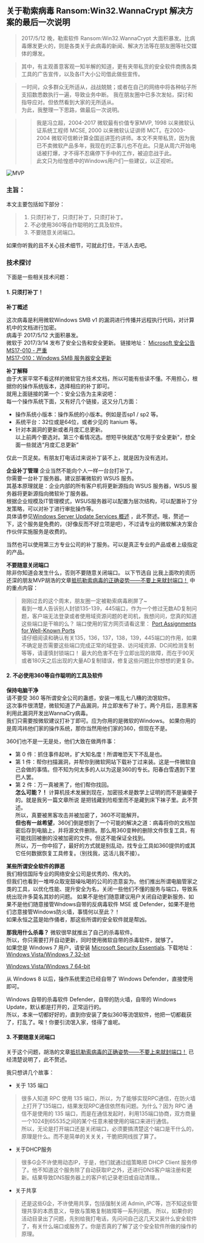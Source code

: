 ## 关于勒索病毒 Ransom:Win32.WannaCrypt 解决方案的最后一次说明

> 2017/5/12 晚，勒索软件 Ransom:Win32.WannaCrypt 大面积暴发。比病毒爆发更火的，则是各类关于此病毒的新闻、解决方法等在朋友圈等社交媒体的爆发。  

> 其中，有主观善意客观一知半解的知道，更有夹带私货的安全软件商携各类工具的广告宣传，以及各IT大小公司借此做些宣传。  

> 一时间，众多群众无所适从，战战兢兢；或者在自己的网络中将各种帖子所支招数悉数执行一遍，导致业务中断。
> 我在朋友圈中已多次发帖，探讨和指导应对。但依然看到大家的无所适从。  
为此，我整理一下思路，做最后一次说明。

>> 我是冯立超，2004-2017 微软最有价值专家MVP, 1998 以来微软认证系统工程师 MCSE, 2000 以来微软认证讲师 MCT。在2003-2004 微软可信赖计算全国巡讲签约讲师。本文不夹带私货，因为我已不卖微软产品多年，我现在的正事儿也不在此。只是从周六开始电话被打爆，才不得不忍痛停下手中的工作，被迫恋战于此。  
>> 此文只为给惶惑中的Windows用户们一些建议，以正视听。

![MVP](https://s5.51cto.com/wyfs02/M00/95/B8/wKioL1kZH8nB8xb7AAAdFuEaqlk733.gif)

### 主旨：
本文主要包括如下部分：  

> 1. 只须打补丁，只须打补丁，只须打补丁。
> 2. 不必使用360等自作聪明的工具及软件。
> 3. 不要随意关闭端口。

如果你听我的且不关心技术细节，可就此打住，干活人去吧。  

### 技术探讨
下面是一些相关技术问题：

#### 1. 只须打补丁！

**补丁概述**  

这次病毒是利用微软Windows SMB v1 的漏洞进行传播并远程执行代码，对计算机中的文档进行加密。  
病毒于 2017/5/12 大面积暴发。  
微软于 2017/3/14 发布了安全公告和安全更新。
链接地址：
[Microsoft 安全公告 MS17-010 - 严重](https://technet.microsoft.com/zh-cn/library/security/MS17-010)  
[MS17-010：Windows SMB 服务器安全更新](https://support.microsoft.com/zh-cn/help/4013389/title)  

**补丁解释**  
由于大家平常不看这样的微软官方技术文档，所以可能有些读不懂。不用担心，根据你的操作系统版本，选择相应的补丁即可。  
就用上面链接的第一个：安全公告为主来说吧：  
每一个操作系统下面，又有好几个链接，这又分几方面：  
- 操作系统小版本：操作系统的小版本。例如是否sp1 / sp2 等。  
- 系统平台：32位或是64位，或者少见的 Itanium 等。
- 针对本漏洞的更新或者月度汇总更新。  
以上前两个要选对。第三个看情况选。想短平快就选"仅用于安全更新"，想全面一些就选“月度汇总更新”  

仅此一页足矣。有朋友打电话过来说补丁装不上，就是因为没有选对。

**企业补丁管理**
企业当然不能向个人一样一台台打补丁。   
你需要一台补丁服务器。建议部署微软的 WSUS 服务。  
其基本原理就是：企业内部的所有客户机将更新源指向 WSUS 服务器，WSUS 服务器将更新源指向微软补丁服务器。  
根据企业规模及IT管理模式，WSUS服务器可以配置为层次结构，可以配置补丁分发策略，可以对补丁进行审批操作等。   
具体请参见[Windows Server Update Services 概述](https://technet.microsoft.com/zh-cn/library/hh852345(v=ws.11).aspx) ，此不赘述。哦，赘述一下，这个服务是免费的，（好像反而不好立项是吧），不过请专业的微软解决方案合作伙伴实施服务是收费的。

当然也可以使用第三方专业公司的补丁服务。可以是真正专业的产品或者上级指定的产品。

**不要随意关闭端口**  
除非你知道会发生什么，否则不要随意关闭端口。
以下节选自 比我上面吹的资历还深的朋友MVP胡浩的文章[抵抗勒索病毒的正确姿势——不要上来就封端口！](http://haohu.blog.51cto.com/2474833/1925783) 中的重点内容：  

> 刚刚过去的这个周末，朋友圈一定被勒索病毒刷屏了~  
> 看到一堆人告诉别人封锁135-139，445端口，作为一个修过无数AD复制问题，客户端无法登录或者使用域资源问题的老司机，我想问问，您真的知道这些端口是干嘛的么？
端口使用的官方网页请看这里： 
[Port Assignments for Well-Known Ports](https://technet.microsoft.com/en-us/library/cc959828.aspx)   
> 请仔细阅读和确认有关135，136，137，138，139，445端口的作用，如果不确定是否需要这些端口完成正常的域登录、访问域资源、DC间检测复制等等，请谨慎封锁端口！
> 最大的危害不在于立即出现的故障，而在于90天或者180天之后出现的大量AD复制错误，修复这些问题比你想想的更复杂。

#### 2. 不必使用360等自作聪明的工具及软件
**保持电脑干净**  
请不要受 360 等所谓安全公司的蛊惑，安装一堆乱七八糟的流氓软件。  
这次事件很清楚，微软知道了产品漏洞，并立即发布了补丁。两个月后，恶意黑客利用此漏洞开发出WannaCry病毒。  
我们只需要按微软建议打补丁即可。应为你用的是微软的Windows。
如果你用的是周鸿祎他们家的操作系统，那你当然用他们家的360，但现在不是。  
  
360们也不是一无是处，他们大致在做两件事：
- 第 0 件：抓住事件起哄，扩大知名度！所谓唯恐天下不乱是也。
- 第 1 件：帮你扫描漏洞，并帮你到微软网站下载补丁过来装。这是一件微软自己会做的事情。但不知为何太多的人以为这是360的专长。阳春白雪遇到下里巴人罢。
- 第 2 件：万一真被黑了，他们帮你找回。  
**怎么可能？！** 计算机技术发展到现在，加密技术是数学上证明的而不是骗傻子的。就是我另一篇文章所说 是把钱藏到险柜里而不是藏到床下袜子里。此不赘述。  
所以，真要被黑客攻击并被加密了，360不可能解开。  
**但也有一丝希望**，360们倒是想到了一个可能的解决之道：病毒将你的文档加密后存到电脑上，并将源文件删除。那么用360变种的删除文件恢复工具，有可能找回被删的没被加密的文件。但这不能保证全找到。  
所以，万一你中招了，最好的方式就是别乱动，找专业工具如360提供的或其它任何数据恢复工具修复。（别找我，这活儿我不接）。

**某些所谓安全软件的罪恶**   
我们相信国际专业的网络安全公司是优秀的、伟大的。  
但我们也看到一堆哗众取宠鼓噪吆喝的公司的恣意妄为。他们推出所谓电脑管家之类的工具，以优化性能、提升安全为名，关闭一些他们不懂的服务与端口，导致系统出现许多莫名其妙的问题。 
如果不是他们随意建议用户关闭自动更新服务、如果不是他们随意接管Wndows自带的反病毒软件 MSE 或 Defender，如果不是他们恣意接管Windows防火墙，事情何以至此？！  
如果永恒之蓝是始作俑者，那这些所谓的安全软件就是帮凶。  

**那我用什么杀毒？**
微软很早就推出了自己的杀毒软件。  
所以，你只需要打开自动更新，同时使用微软自带的杀毒软件，就够了。  
如果您是 Windows 7 用户，请安装 [Microsoft Security Essentials](https://support.microsoft.com/en-us/help/14210/security-essentials-download). 下载地址：
[Windows Vista/Windows 7 32-bit ](http://mse.dlservice.microsoft.com/download/1/E/D/1ED80C09-218B-44D7-B72D-E1451634E72D/zhcn/x86/mseinstall.exe)   

[Windows Vista/Windows 7 64-bit](http://mse.dlservice.microsoft.com/download/1/E/D/1ED80C09-218B-44D7-B72D-E1451634E72D/zhcn/amd64/mseinstall.exe)   

从 Windows 8 以后，操作系统里边已经自带了 Windows Defender，直接使用即可。  

Windows 自带的杀毒软件 Defender，自带的防火墙，自带的 Windows Update，默认都是打开的，正常运行的。  
所以，本来一切都好好的，直到你安装了类似360等流氓软件，他把一切都截获了，打乱了。唉！你要引流氓入家，怪得了谁呢。

#### 3. 不要随意关闭端口 
关于这个问题，胡浩的文章[抵抗勒索病毒的正确姿势——不要上来就封端口！](http://haohu.blog.51cto.com/2474833/1925783) 已经清楚说明了，此不赘述。  

我只想讲几个故事：
- 关于 135 端口  
> 很多人知道 RPC 使用 135 端口，所以，为了能够实现RPC通信，在防火墙上打开了135端口，结果发现RPC通信依然有问题。为什么？因为 RPC 通信不是使用的 135 端口，而是在通信发起时，利用135端口协商，双方商量一个1024到65535之间的某个任意未被使用的端口来进行通信。  
所以，无论是打开端口还是关闭端口，必须要搞清楚这个端口是干什么的，原理是什么。而不是简单的关关关，干脆把网线拔了算了。
- 关于DHCP服务
> 很多G企不许使用动态IP，于是，他们就通过组策略把 DHCP Client 服务停了。他不知道这个服务除了自动获取IP之外，还进行DNS客户端注册和更新。结果导致DNS服务器上的客户机记录老旧或自动清理。。
- 关于共享
> 还是这些G企，不许使用共享，包括强制关闭 Admin$, IPC$等，岂不知这些管理共享的本质意义，导致与策略复制故障等一系列问题。
所以，如果你的活动目录出了问题，先别给我打电话，先问问自己这几天又装什么安全软件了，有关什么端口或服务了。你是否真的了解了这个安全软件所做的操作的原理。



